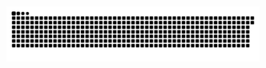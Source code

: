 <picture>
  <source media="(prefers-color-scheme: dark)" srcset="https://raw.githubusercontent.com/MarineHakobyan/MarineHakobyan/ea30b8f719148781e57e4698f7f6233bcfea44ff/github-contribution-grid-snake-dark.svg" />
  <source media="(prefers-color-scheme: light)" srcset="https://raw.githubusercontent.com/MarineHakobyan/MarineHakobyan/ea30b8f719148781e57e4698f7f6233bcfea44ff/github-contribution-grid-snake.svg" />
  <img alt="github-snake" src="https://raw.githubusercontent.com/MarineHakobyan/MarineHakobyan/ea30b8f719148781e57e4698f7f6233bcfea44ff/github-contribution-grid-snake-dark.svg" />
</picture>

